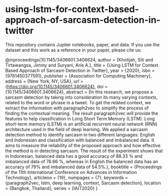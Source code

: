 # using-lstm-for-context-based-approach-of-sarcasm-detection-in-twitter

This repository contains Jupiter notebooks, paper, and data.
If you use the dataset and this work as a reference in your paper, please cite us:

@inproceedings{10.1145/3406601.3406624,
author = {Khotijah, Siti and Tirtawangsa, Jimmy and Suryani, Arie A.},
title = {Using LSTM for Context Based Approach of Sarcasm Detection in Twitter},
year = {2020},
isbn = {9781450377591},
publisher = {Association for Computing Machinery},
address = {New York, NY, USA},
url = {https://doi.org/10.1145/3406601.3406624},
doi = {10.1145/3406601.3406624},
abstract = {In this research, we propose a sarcasm detection by taking into consideration its many varying contexts, related to the word or phrase in a tweet. To get the related context, we extract the information with paragraph2vec to simplify the process of finding the contextual meaning. The result paragraph2vec will provide the features to help classification in Long Short Term Memory (LSTM). Long short-term memory (LSTM) is an artificial recurrent neural network (RNN) architecture used in the field of deep learning. We applied a sarcasm detection method to identify sarcasm in two different languages: English and Indonesian and classification with balanced and imbalanced data. It aims to measure the reliability of the proposed approach and how effective the method is in detecting sarcasm. The result of the experiment shows that in Indonesian, balanced data has a good accuracy of 88.33 % and imbalanced data of 76.66 %, whereas in English the balanced data has an accuracy of 79% and imbalanced data of 54.5%.},
booktitle = {Proceedings of the 11th International Conference on Advances in Information Technology},
articleno = {19},
numpages = {7},
keywords = {paragraph2vec, lstm, deep learning, context, Sarcasm detection},
location = {Bangkok, Thailand},
series = {IAIT2020}
}

